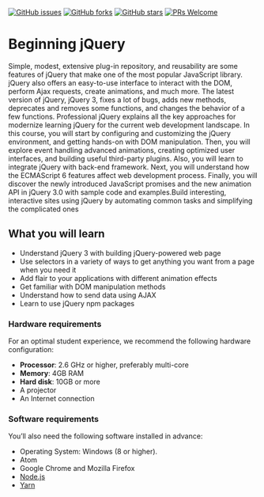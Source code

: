 [![GitHub issues](https://img.shields.io/github/issues/TrainingByPackt/Beginning-jQuery.svg)](https://github.com/TrainingByPackt/Beginning-jQuery/issues)
[![GitHub forks](https://img.shields.io/github/forks/TrainingByPackt/Beginning-jQuery.svg)](https://github.com/TrainingByPackt/Beginning-jQuery/network)
[![GitHub stars](https://img.shields.io/github/stars/TrainingByPackt/Beginning-jQuery.svg)](https://github.com/TrainingByPackt/Beginning-jQuery/stargazers)
[![PRs Welcome](https://img.shields.io/badge/PRs-welcome-brightgreen.svg)](https://github.com/TrainingByPackt/Beginning-jQuery/pulls)



# Beginning jQuery
Simple, modest, extensive plug-in repository, and reusability are some features of jQuery that make one of the most popular JavaScript library. jQuery also offers an easy-to-use interface to interact with the DOM, perform Ajax requests, create animations, and much more. The latest version of jQuery, jQuery 3, fixes a lot of bugs, adds new methods, deprecates and removes some functions, and changes the behavior of a few functions. Professional jQuery explains all the key approaches for modernize learning jQuery for the current web development landscape. In this course, you will start by configuring and customizing the jQuery environment, and getting hands-on with DOM manipulation. Then, you will explore event handling advanced animations, creating optimized user interfaces, and building useful third-party plugins. Also, you will learn to integrate jQuery with back-end framework. Next, you will understand how the ECMAScript 6 features affect web development process. Finally, you will discover the newly introduced JavaScript promises and the new animation API in jQuery 3.0 with sample code and examples.Build interesting, interactive sites using jQuery by automating common tasks and simplifying the complicated ones


## What you will learn
* Understand jQuery 3 with building jQuery-powered web page
*	Use selectors in a variety of ways to get anything you want from a page when you need it
*	Add flair to your applications with different animation effects
* Get familiar with DOM manipulation methods
*	Understand how to send data using AJAX
* Learn to use jQuery npm packages


### Hardware requirements
For an optimal student experience, we recommend the following hardware configuration:
* **Processor**: 2.6 GHz or higher, preferably multi-core
* **Memory**: 4GB RAM
* **Hard disk**: 10GB or more
* A projector 
* An Internet connection



### Software requirements
You’ll also need the following software installed in advance:
* Operating System: Windows (8 or higher).
* Atom
* Google Chrome and Mozilla Firefox
* [Node.js](https://nodejs.org/en/)
* [Yarn](https://github.com/yarnpkg/yarn/releases/tag/v0.27.5)




